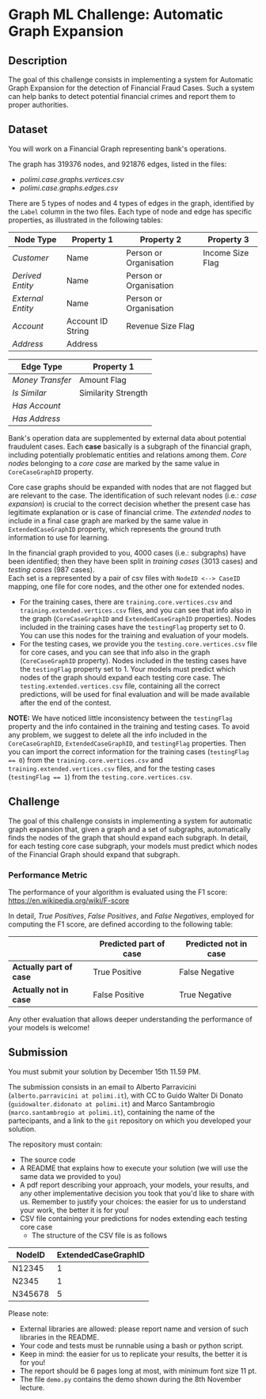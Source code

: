 # Graph ML Challenge: Automatic Graph Expansion

## Description
The goal of this challenge consists in implementing a system for Automatic Graph Expansion for the detection of Financial Fraud Cases. 
Such a system can help banks to detect potential financial crimes and report them to proper authorities.

## Dataset
You will work on a Financial Graph representing bank's operations.

The graph has 319376 nodes, and 921876 edges, listed in the files:
* *polimi.case.graphs.vertices.csv* 
* *polimi.case.graphs.edges.csv*

There are 5 types of nodes and 4 types of edges in the graph, identified by the `Label` column in the two files.
Each type of node and edge has specific properties, as illustrated in the following tables:

| Node Type         | Property 1        | Property 2             | Property 3       |
|-------------------|-------------------|------------------------|------------------|
| *Customer*        | Name              | Person or Organisation | Income Size Flag |
| *Derived Entity*  | Name              | Person or Organisation |                  |
| *External Entity* | Name              | Person or Organisation |                  |
| *Account*         | Account ID String | Revenue Size Flag      |                  |
| *Address*         | Address           |                        |                  |

| Edge Type        | Property 1          |
|------------------|---------------------|
| *Money Transfer* | Amount Flag         |
| *Is Similar*     | Similarity Strength |
| *Has Account*    |                     |
| *Has Address*    |                     |

Bank's operation data are supplemented by external data about potential fraudulent cases.
Each **case** basically is a subgraph of the financial graph, including potentially problematic entities and relations among them.
*Core nodes* belonging to a *core case* are marked by the same value in `CoreCaseGraphID` property.

Core case graphs should be expanded with nodes that are not flagged but are relevant to the case.
The identification of such relevant nodes (i.e.: *case expansion*) is crucial to the correct decision whether the present case has legitimate explanation or is case of financial crime.
The *extended nodes* to include in a final case graph are marked by the same value in `ExtendedCaseGraphID` property, which represents the ground truth information to use for learning.

In the financial graph provided to you, 4000 cases (i.e.: subgraphs) have been identified; then they have been split in *training cases* (3013 cases) and *testing cases* (987 cases).  
Each set is a represented by a pair of csv files with `NodeID <--> CaseID` mapping, one file for core nodes, and the other one for extended nodes.
- For the training cases, there are `training.core.vertices.csv` and `training.extended.vertices.csv` files, and you can see that info also in the graph (`CoreCaseGraphID` and `ExtendedCaseGraphID` properties). Nodes included in the training cases have the `testingFlag` property set to 0. You can use this nodes for the training and evaluation of your models.
- For the testing cases, we provide you the `testing.core.vertices.csv` file for core cases, and you can see that info also in the graph (`CoreCaseGraphID` property). Nodes included in the testing cases have the `testingFlag` property set to 1. Your models must predict which nodes of the graph should expand each testing core case. The `testing.extended.vertices.csv` file, containing all the correct predictions, will be used for final evaluation and will be made available after the end of the contest.

**NOTE:** We have noticed little inconsistency between the `testingFlag` property and the info contained in the training and testing cases. To avoid any problem, we suggest to delete all the info included in the `CoreCaseGraphID`, `ExtendedCaseGraphID`, and `testingFlag` properties. Then you can import the correct information for the training cases (`testingFlag == 0`) from the `training.core.vertices.csv` and `training.extended.vertices.csv` files, and for the testing cases (`testingFlag == 1`) from the `testing.core.vertices.csv`.

## Challenge
The goal of this challenge consists in implementing a system for automatic graph expansion that, given a graph and a set of subgraphs, automatically finds the nodes of the graph that should expand each subgraph.
In detail, for each testing core case subgraph, your models must predict which nodes of the Financial Graph should expand that subgraph. 

### Performance Metric
The performance of your algorithm is evaluated using the F1 score: https://en.wikipedia.org/wiki/F-score

In detail, *True Positives*, *False Positives*, and *False Negatives*, employed for computing the F1 score, are defined according to the following table:

|                           | **Predicted part of case** | **Predicted not in case** |
|---------------------------|----------------------------|---------------------------|
| **Actually part of case** | True Positive              | False Negative            |
| **Actually not in case**  | False Positive             | True Negative             |

Any other evaluation that allows deeper understanding the performance of your models is welcome!

## Submission
You must submit your solution by December 15th 11.59 PM. 

The submission consists in an email to Alberto Parravicini (`alberto.parravicini at polimi.it`), with CC to Guido Walter Di Donato (`guidowalter.didonato at polimi.it`) and Marco Santambrogio (`marco.santambrogio at polimi.it`),
containing the name of the partecipants, and a link to the `git` repository on which you developed your solution.

The repository must contain:
* The source code
* A README that explains how to execute your solution (we will use the same data we provided to you)
* A pdf report describing your approach, your models, your results, and any other implementative decision you took that you'd like to share with us. Remember to justify your choices: the easier for us to understand your work, the better it is for you!
* CSV file containing your predictions for nodes extending each testing core case
    * The structure of the CSV file is as follows

| NodeID  | ExtendedCaseGraphID |
|---------|---------------------|
| N12345  | 1                   |
| N2345   | 1                   |
| N345678 | 5                   |

Please note:
* External libraries are allowed: please report name and version of such libraries in the README. 
* Your code and tests must be runnable using a bash or python script.
* Keep in mind: the easier for us to replicate your results, the better it is for you!
* The report should be 6 pages long at most, with minimum font size 11 pt.
* The file `demo.py` contains the demo shown during the 8th November lecture.

